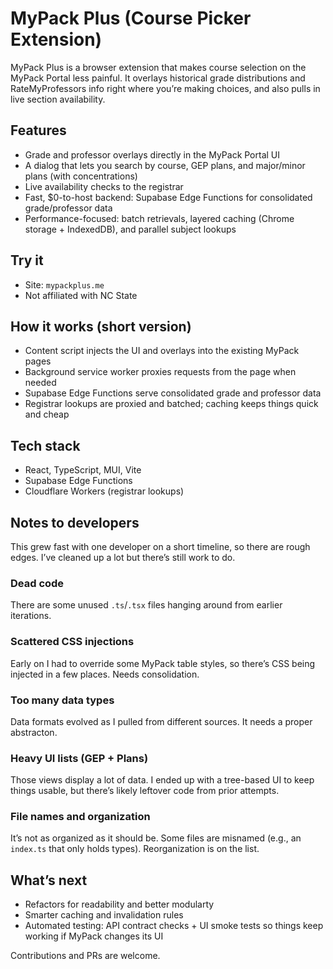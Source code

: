 # MyPack Plus (Course Picker Extension)

MyPack Plus is a browser extension that makes course selection on the MyPack Portal less painful. It overlays historical grade distributions and RateMyProfessors info right where you’re making choices, and also pulls in live section availability.

## Features
- Grade and professor overlays directly in the MyPack Portal UI
- A dialog that lets you search by course, GEP plans, and major/minor plans (with concentrations)
- Live availability checks to the registrar
- Fast, $0-to-host backend: Supabase Edge Functions for consolidated grade/professor data
- Performance-focused: batch retrievals, layered caching (Chrome storage + IndexedDB), and parallel subject lookups

## Try it
- Site: `mypackplus.me`
- Not affiliated with NC State

## How it works (short version)
- Content script injects the UI and overlays into the existing MyPack pages
- Background service worker proxies requests from the page when needed
- Supabase Edge Functions serve consolidated grade and professor data
- Registrar lookups are proxied and batched; caching keeps things quick and cheap

## Tech stack
- React, TypeScript, MUI, Vite
- Supabase Edge Functions
- Cloudflare Workers (registrar lookups)

## Notes to developers
This grew fast with one developer on a short timeline, so there are rough edges. I’ve cleaned up a lot but there’s still work to do.

### Dead code
There are some unused `.ts`/`.tsx` files hanging around from earlier iterations.

### Scattered CSS injections
Early on I had to override some MyPack table styles, so there’s CSS being injected in a few places. Needs consolidation.

### Too many data types
Data formats evolved as I pulled from different sources. It needs a proper abstracton.

### Heavy UI lists (GEP + Plans)
Those views display a lot of data. I ended up with a tree-based UI to keep things usable, but there’s likely leftover code from prior attempts.

### File names and organization
It’s not as organized as it should be. Some files are misnamed (e.g., an `index.ts` that only holds types). Reorganization is on the list.

## What’s next
- Refactors for readability and better modularty
- Smarter caching and invalidation rules
- Automated testing: API contract checks + UI smoke tests so things keep working if MyPack changes its UI

Contributions and PRs are welcome.
